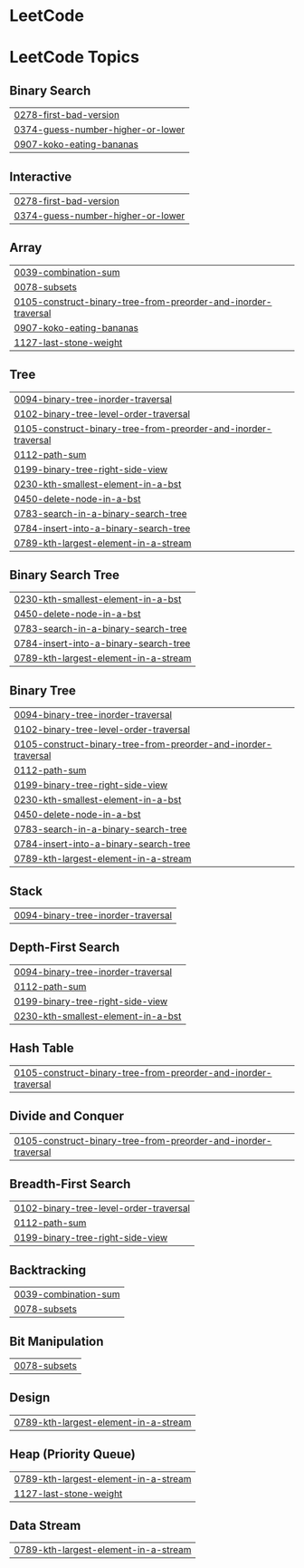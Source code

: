 # LeetCode
<!---LeetCode Topics Start-->
# LeetCode Topics
## Binary Search
|  |
| ------- |
| [0278-first-bad-version](https://github.com/Bulseeye/LeetCode/tree/master/0278-first-bad-version) |
| [0374-guess-number-higher-or-lower](https://github.com/Bulseeye/LeetCode/tree/master/0374-guess-number-higher-or-lower) |
| [0907-koko-eating-bananas](https://github.com/Bulseeye/LeetCode/tree/master/0907-koko-eating-bananas) |
## Interactive
|  |
| ------- |
| [0278-first-bad-version](https://github.com/Bulseeye/LeetCode/tree/master/0278-first-bad-version) |
| [0374-guess-number-higher-or-lower](https://github.com/Bulseeye/LeetCode/tree/master/0374-guess-number-higher-or-lower) |
## Array
|  |
| ------- |
| [0039-combination-sum](https://github.com/Bulseeye/LeetCode/tree/master/0039-combination-sum) |
| [0078-subsets](https://github.com/Bulseeye/LeetCode/tree/master/0078-subsets) |
| [0105-construct-binary-tree-from-preorder-and-inorder-traversal](https://github.com/Bulseeye/LeetCode/tree/master/0105-construct-binary-tree-from-preorder-and-inorder-traversal) |
| [0907-koko-eating-bananas](https://github.com/Bulseeye/LeetCode/tree/master/0907-koko-eating-bananas) |
| [1127-last-stone-weight](https://github.com/Bulseeye/LeetCode/tree/master/1127-last-stone-weight) |
## Tree
|  |
| ------- |
| [0094-binary-tree-inorder-traversal](https://github.com/Bulseeye/LeetCode/tree/master/0094-binary-tree-inorder-traversal) |
| [0102-binary-tree-level-order-traversal](https://github.com/Bulseeye/LeetCode/tree/master/0102-binary-tree-level-order-traversal) |
| [0105-construct-binary-tree-from-preorder-and-inorder-traversal](https://github.com/Bulseeye/LeetCode/tree/master/0105-construct-binary-tree-from-preorder-and-inorder-traversal) |
| [0112-path-sum](https://github.com/Bulseeye/LeetCode/tree/master/0112-path-sum) |
| [0199-binary-tree-right-side-view](https://github.com/Bulseeye/LeetCode/tree/master/0199-binary-tree-right-side-view) |
| [0230-kth-smallest-element-in-a-bst](https://github.com/Bulseeye/LeetCode/tree/master/0230-kth-smallest-element-in-a-bst) |
| [0450-delete-node-in-a-bst](https://github.com/Bulseeye/LeetCode/tree/master/0450-delete-node-in-a-bst) |
| [0783-search-in-a-binary-search-tree](https://github.com/Bulseeye/LeetCode/tree/master/0783-search-in-a-binary-search-tree) |
| [0784-insert-into-a-binary-search-tree](https://github.com/Bulseeye/LeetCode/tree/master/0784-insert-into-a-binary-search-tree) |
| [0789-kth-largest-element-in-a-stream](https://github.com/Bulseeye/LeetCode/tree/master/0789-kth-largest-element-in-a-stream) |
## Binary Search Tree
|  |
| ------- |
| [0230-kth-smallest-element-in-a-bst](https://github.com/Bulseeye/LeetCode/tree/master/0230-kth-smallest-element-in-a-bst) |
| [0450-delete-node-in-a-bst](https://github.com/Bulseeye/LeetCode/tree/master/0450-delete-node-in-a-bst) |
| [0783-search-in-a-binary-search-tree](https://github.com/Bulseeye/LeetCode/tree/master/0783-search-in-a-binary-search-tree) |
| [0784-insert-into-a-binary-search-tree](https://github.com/Bulseeye/LeetCode/tree/master/0784-insert-into-a-binary-search-tree) |
| [0789-kth-largest-element-in-a-stream](https://github.com/Bulseeye/LeetCode/tree/master/0789-kth-largest-element-in-a-stream) |
## Binary Tree
|  |
| ------- |
| [0094-binary-tree-inorder-traversal](https://github.com/Bulseeye/LeetCode/tree/master/0094-binary-tree-inorder-traversal) |
| [0102-binary-tree-level-order-traversal](https://github.com/Bulseeye/LeetCode/tree/master/0102-binary-tree-level-order-traversal) |
| [0105-construct-binary-tree-from-preorder-and-inorder-traversal](https://github.com/Bulseeye/LeetCode/tree/master/0105-construct-binary-tree-from-preorder-and-inorder-traversal) |
| [0112-path-sum](https://github.com/Bulseeye/LeetCode/tree/master/0112-path-sum) |
| [0199-binary-tree-right-side-view](https://github.com/Bulseeye/LeetCode/tree/master/0199-binary-tree-right-side-view) |
| [0230-kth-smallest-element-in-a-bst](https://github.com/Bulseeye/LeetCode/tree/master/0230-kth-smallest-element-in-a-bst) |
| [0450-delete-node-in-a-bst](https://github.com/Bulseeye/LeetCode/tree/master/0450-delete-node-in-a-bst) |
| [0783-search-in-a-binary-search-tree](https://github.com/Bulseeye/LeetCode/tree/master/0783-search-in-a-binary-search-tree) |
| [0784-insert-into-a-binary-search-tree](https://github.com/Bulseeye/LeetCode/tree/master/0784-insert-into-a-binary-search-tree) |
| [0789-kth-largest-element-in-a-stream](https://github.com/Bulseeye/LeetCode/tree/master/0789-kth-largest-element-in-a-stream) |
## Stack
|  |
| ------- |
| [0094-binary-tree-inorder-traversal](https://github.com/Bulseeye/LeetCode/tree/master/0094-binary-tree-inorder-traversal) |
## Depth-First Search
|  |
| ------- |
| [0094-binary-tree-inorder-traversal](https://github.com/Bulseeye/LeetCode/tree/master/0094-binary-tree-inorder-traversal) |
| [0112-path-sum](https://github.com/Bulseeye/LeetCode/tree/master/0112-path-sum) |
| [0199-binary-tree-right-side-view](https://github.com/Bulseeye/LeetCode/tree/master/0199-binary-tree-right-side-view) |
| [0230-kth-smallest-element-in-a-bst](https://github.com/Bulseeye/LeetCode/tree/master/0230-kth-smallest-element-in-a-bst) |
## Hash Table
|  |
| ------- |
| [0105-construct-binary-tree-from-preorder-and-inorder-traversal](https://github.com/Bulseeye/LeetCode/tree/master/0105-construct-binary-tree-from-preorder-and-inorder-traversal) |
## Divide and Conquer
|  |
| ------- |
| [0105-construct-binary-tree-from-preorder-and-inorder-traversal](https://github.com/Bulseeye/LeetCode/tree/master/0105-construct-binary-tree-from-preorder-and-inorder-traversal) |
## Breadth-First Search
|  |
| ------- |
| [0102-binary-tree-level-order-traversal](https://github.com/Bulseeye/LeetCode/tree/master/0102-binary-tree-level-order-traversal) |
| [0112-path-sum](https://github.com/Bulseeye/LeetCode/tree/master/0112-path-sum) |
| [0199-binary-tree-right-side-view](https://github.com/Bulseeye/LeetCode/tree/master/0199-binary-tree-right-side-view) |
## Backtracking
|  |
| ------- |
| [0039-combination-sum](https://github.com/Bulseeye/LeetCode/tree/master/0039-combination-sum) |
| [0078-subsets](https://github.com/Bulseeye/LeetCode/tree/master/0078-subsets) |
## Bit Manipulation
|  |
| ------- |
| [0078-subsets](https://github.com/Bulseeye/LeetCode/tree/master/0078-subsets) |
## Design
|  |
| ------- |
| [0789-kth-largest-element-in-a-stream](https://github.com/Bulseeye/LeetCode/tree/master/0789-kth-largest-element-in-a-stream) |
## Heap (Priority Queue)
|  |
| ------- |
| [0789-kth-largest-element-in-a-stream](https://github.com/Bulseeye/LeetCode/tree/master/0789-kth-largest-element-in-a-stream) |
| [1127-last-stone-weight](https://github.com/Bulseeye/LeetCode/tree/master/1127-last-stone-weight) |
## Data Stream
|  |
| ------- |
| [0789-kth-largest-element-in-a-stream](https://github.com/Bulseeye/LeetCode/tree/master/0789-kth-largest-element-in-a-stream) |
<!---LeetCode Topics End-->